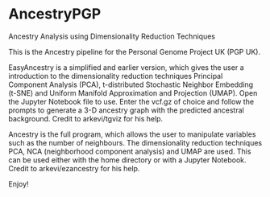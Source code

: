 # AncestryPGP
Ancestry Analysis using Dimensionality Reduction Techniques

This is the Ancestry pipeline for the Personal Genome Project UK (PGP UK). 

EasyAncestry is a simplified and earlier version, which gives the user a introduction to the dimensionality reduction techniques Principal Component Analysis (PCA), t-distributed Stochastic Neighbor Embedding (t-SNE) and Uniform Manifold Approximation and Projection (UMAP). Open the Jupyter Notebook file to use. Enter the vcf.gz of choice and follow the prompts to generate a 3-D ancestry graph with the predicted ancestral background. Credit to arkevi/tgviz for his help.

Ancestry is the full program, which allows the user to manipulate variables such as the number of neighbours. The dimensionality reduction techniques PCA, NCA (neighborhood component analysis) and UMAP are used. This can be used either with the home directory or with a Jupyter Notebook. Credit to arkevi/ezancestry for his help.

Enjoy!
